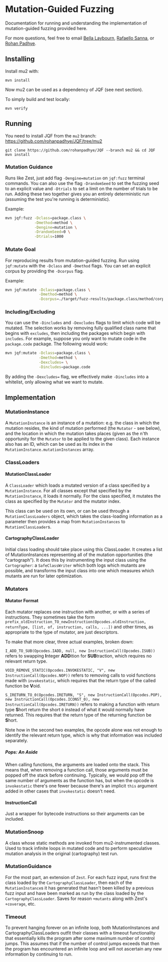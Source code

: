 # Mutation-Guided Fuzzing

Documentation for running and understanding the implementation of mutation-guided fuzzing provided here.

<!-- For project writeup, see [this document](https://saphirasnow.github.io/17-355/Bella_Laybourn_17355_Project.pdf). -->

For more questions, feel free to email [Bella Laybourn](mailto:ilaybour@andrew.cmu.edu), [Rafaello Sanna](mailto:rsanna@u.rochester.edu), or [Rohan Padhye](https://rohan.padhye.org).

## Installing

Install mu2 with:
```
mvn install
```

Now mu2 can be used as a dependency of JQF (see next section).


To simply build and test locally:
```
mvn verify
```


## Running

You need to install JQF from the `mu2` branch: https://github.com/rohanpadhye/JQF/tree/mu2

```
git clone https://github.com/rohanpadhye/JQF --branch mu2 && cd JQF
mvn install
```

### Mutation Guidance

Runs like Zest, just add flag `-Dengine=mutation` on `jqf:fuzz` terminal commands. You can also use the flag `-DrandomSeed` to set the fuzzing seed to an explicit value and `-Dtrials` to set a limit on the number of trials to be run. Adding these two together gives you an entirely deterministic run (assuming the test you're running is deterministic).

Example: 

```sh
mvn jqf:fuzz -Dclass=package.class \
             -Dmethod=method \
			 -Dengine=mutation \
			 -DrandomSeed=0 \
			 -Dtrials=1000
```

### Mutate Goal

For reproducing results from mutation-guided fuzzing. Run using `jqf:mutate` with the `-Dclass` and `-Dmethod` flags. 
You can set an explicit corpus by providing the `-Dcorpus` flag.

Example: 

```sh
mvn jqf:mutate -Dclass=package.class \
               -Dmethod=method \
			   -Dcorpus=./target/fuzz-results/package.class/method/corpus/ 
```

### Including/Excluding

You can use the `-Dincludes` and `-Dexcludes` flags to limit which code will be mutated. 
The selection works by removing fully qualified class name that begins with `excludes`, then including the packages which begin with `includes`.
For example, suppose you only want to mutate code in the `package.code` package. The following would work:

```sh
mvn jqf:mutate -Dclass=package.class \
	           -Dmethod=method \
			   -Dexcludes= \
			   -Dincludes=package.code
```

By adding the `-Dexcludes=` flag, we effectively make `-Dincludes` into a whitelist, only allowing what we want to mutate.

## Implementation

### MutationInstance

A `MutationInstance` is an instance of a mutation: e.g. the class in which the mutation resides, the kind of mutation performed (the `Mutator` - see below), and the location in which the mutation takes places (given as the n'th opportunity for the `Mutator` to be applied to the given class). Each instance also has an ID, which can be used as its index in the `MutationInstance.mutationInstances` array.

### ClassLoaders

#### MutationClassLoader

A `ClassLoader` which loads a mutated version of a class specified by a `MutationInstance`. For all classes except that specified by the `MutationInstance`, it loads it normally. For the class specified, it mutates the class as specified by the `Mutator` and the mutator index.

This class can be used on its own, or can be used through a `MutationClassLoaders` object, which takes the class-loading information as a parameter then provides a map from `MutationInstances` to `MutationClassLoader`s.

#### CartographyClassLoader

Initial class loading should take place using this ClassLoader. It creates a list of MutationInstances representing all of the mutation opportunities (the "cartograph"). It does this by instrumenting the input class using the `Cartographer`: a `SafeClassWriter` which both logs which mutants are possible, and transforms the input class into one which measures which mutants are run for later optimization.

### Mutators

#### Mutator Format

Each mutator replaces one instruction with another, or with a series of instructions. 
They sometimes take the form `prefix_oldInstruction_TO_newInstruction(Opcodes.oldInstruction, returnType, [list, of, instruction, calls, ...])` and other times, as appropriate to the type of mutator, are just descriptors.

To make that more clear, three actual examples, broken down:

`I_ADD_TO_SUB(Opcodes.IADD, null, new InstructionCall(Opcodes.ISUB))`
refers to swapping <b>I</b>nteger <b>ADD</b>ition for <b>SUB</b>traction, which requires no relevant return type.

`VOID_REMOVE_STATIC(Opcodes.INVOKESTATIC, "V", new InstructionCall(Opcodes.NOP))`
refers to removing calls to void functions made with `invokestatic`, which requires that the return type of the called function be <b>V</b>oid.

`S_IRETURN_TO_0(Opcodes.IRETURN, "S", new InstructionCall(Opcodes.POP), new InstructionCall(Opcodes.ICONST_0), new InstructionCall(Opcodes.IRETURN))`
refers to making a function with return type <b>S</b>hort return the short `0` instead of what it would normally have returned. This requires that the return type of the returning function be <b>S</b>hort.

Note how in the second two examples, the opcode alone was not enough to identify the relevant return type, which is why that information was included separately.

##### Pops: An Aside

When calling functions, the arguments are loaded onto the stack. This means that, when removing a function call, those arguments must be popped off the stack before continuing. 
Typically, we would pop off the same number of arguments as the function has, but when the opcode is `invokestatic` there's one fewer because there's an implicit `this` argument added in other cases that `invokestatic` doesn't need.

#### InstructionCall

Just a wrapper for bytecode instructions so their arguments can be included.

### MutationSnoop

A class whose static methods are invoked from mu2-instrumented classes. Used to track infinite loops in mutated code and to perform speculative mutation analysis in the original (cartography) test run.

### MutationGuidance

For the most part, an extension of `Zest`.
For each fuzz input, runs first the class loaded by the `CartographyClassLoader`, then each of the `MutationInstance`s it has generated that hasn't been killed by a previous fuzz input and have been marked as run by the class loaded by the `CartographyClassLoader`.
Saves for reason `+mutants` along with Zest's `+coverage`, etc.

### Timeout

To prevent hanging forever on an infinite loop, both MutationInstances and CartographyClassLoaders outfit their classes with a timeout functionality that essentially kills the program after some maximum number of control jumps.
This assumes that if the number of control jumps exceeds that then the program has encountered an infinite loop and will not ascertain any new information by continuing to run.
